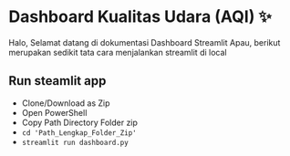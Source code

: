 # Dashboard Kualitas Udara (AQI) ✨

Halo, Selamat datang di dokumentasi Dashboard Streamlit Apau,
berikut merupakan sedikit tata cara menjalankan streamlit di local

## Run steamlit app
- Clone/Download as Zip
- Open PowerShell
- Copy Path Directory Folder zip
- ``` cd 'Path_Lengkap_Folder_Zip' ```
- ``` streamlit run dashboard.py ```
